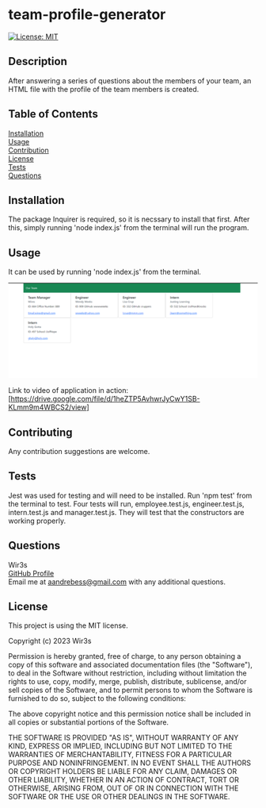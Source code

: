 # team-profile-generator
  [![License: MIT](https://img.shields.io/badge/License-MIT-yellow.svg)](https://opensource.org/licenses/MIT)

## Description
  After answering a series of questions about the members of your team, an HTML file with the profile of the team members is created.

## Table of Contents
  [Installation](#installation)  
  [Usage](#usage)  
  [Contribution](#contribution)  
  [License](#license)  
  [Tests](#tests)  
  [Questions](#questions)

## Installation
  The package Inquirer is required, so it is necssary to install that first. After this, simply running 'node index.js' from the terminal will run the program.

## Usage
  It can be used by running 'node index.js' from the terminal.
  
  ![Screenshot1](./images/team-gen-sc1.png)
  
  Link to video of application in action: [https://drive.google.com/file/d/1heZTP5AvhwrJyCwY1SB-KLmm9m4WBCS2/view]

## Contributing
  Any contribution suggestions are welcome.

## Tests
  Jest was used for testing and will need to be installed. Run 'npm test' from the terminal to test. Four tests will run, employee.test.js, engineer.test.js, intern.test.js and manager.test.js. They will test that the constructors are working properly.

## Questions
  Wir3s  
  [GitHub Profile](https://github.com/Wir3s)  
  Email me at aandrebess@gmail.com with any additional questions.

## License
  This project is using the MIT license.
  
Copyright (c) 2023 Wir3s

Permission is hereby granted, free of charge, to any person obtaining a copy of this software and associated documentation files (the "Software"), to deal in the Software without restriction, including without limitation the rights to use, copy, modify, merge, publish, distribute, sublicense, and/or sell copies of the Software, and to permit persons to whom the Software is furnished to do so, subject to the following conditions:

The above copyright notice and this permission notice shall be included in all copies or substantial portions of the Software.

THE SOFTWARE IS PROVIDED "AS IS", WITHOUT WARRANTY OF ANY KIND, EXPRESS OR IMPLIED, INCLUDING BUT NOT LIMITED TO THE WARRANTIES OF MERCHANTABILITY, FITNESS FOR A PARTICULAR PURPOSE AND NONINFRINGEMENT. IN NO EVENT SHALL THE AUTHORS OR COPYRIGHT HOLDERS BE LIABLE FOR ANY CLAIM, DAMAGES OR OTHER LIABILITY, WHETHER IN AN ACTION OF CONTRACT, TORT OR OTHERWISE, ARISING FROM, OUT OF OR IN CONNECTION WITH THE SOFTWARE OR THE USE OR OTHER DEALINGS IN THE SOFTWARE.
